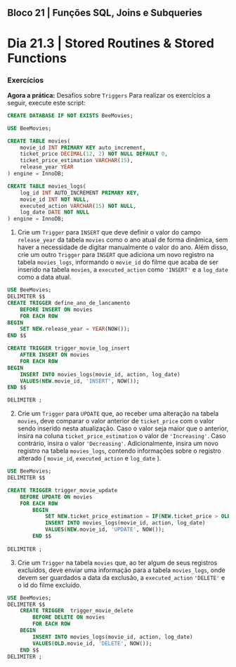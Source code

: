 ## Bloco 21 | Funções SQL, Joins e Subqueries

# Dia 21.3 | Stored Routines & Stored Functions

### Exercícios

**Agora a prática:**
Desafios sobre `Triggers`
Para realizar os exercícios a seguir, execute este script:
```sql
CREATE DATABASE IF NOT EXISTS BeeMovies;

USE BeeMovies;

CREATE TABLE movies(
    movie_id INT PRIMARY KEY auto_increment,
    ticket_price DECIMAL(12, 2) NOT NULL DEFAULT 0,
    ticket_price_estimation VARCHAR(15),
    release_year YEAR
) engine = InnoDB;

CREATE TABLE movies_logs(
    log_id INT AUTO_INCREMENT PRIMARY KEY,
    movie_id INT NOT NULL,
    executed_action VARCHAR(15) NOT NULL,
    log_date DATE NOT NULL
) engine = InnoDB;
```

1. Crie um `Trigger` para `INSERT` que deve definir o valor do campo `release_year` da tabela `movies` como o ano atual de forma dinâmica, sem haver a necessidade de digitar manualmente o valor do ano. Além disso, crie um outro `Trigger` para `INSERT` que adiciona um novo registro na tabela `movies_logs`, informando o `movie_id` do filme que acaba de ser inserido na tabela `movies`, a `executed_action` como `'INSERT'` e a `log_date` como a data atual.
```sql
USE BeeMovies;
DELIMITER $$
CREATE TRIGGER define_ano_de_lancamento
	BEFORE INSERT ON movies
	FOR EACH ROW
BEGIN
	SET NEW.release_year = YEAR(NOW());
END $$

CREATE TRIGGER trigger_movie_log_insert
	AFTER INSERT ON movies
    FOR EACH ROW
BEGIN
	INSERT INTO movies_logs(movie_id, action, log_date)
    VALUES(NEW.movie_id, 'INSERT', NOW());
END $$

DELIMITER ;
```

2. Crie um `Trigger` para `UPDATE` que, ao receber uma alteração na tabela `movies`, deve comparar o valor anterior de `ticket_price` com o valor sendo inserido nesta atualização. Caso o valor seja maior que o anterior, insira na coluna `ticket_price_estimation` o valor de `'Increasing'`. Caso contrário, insira o valor `'Decreasing'`. Adicionalmente, insira um novo registro na tabela `movies_logs`, contendo informações sobre o registro alterado ( `movie_id`, `executed_action` e `log_date` ).
```sql
USE BeeMovies;
DELIMITER $$

CREATE TRIGGER trigger_movie_update
	BEFORE UPDATE ON movies
	FOR EACH ROW
		BEGIN
			SET NEW.ticket_price_estimation = IF(NEW.ticket_price > OLD.ticket_price, 'Increasing', 'Decreasing');
            INSERT INTO movies_logs(movie_id, action, log_date)
            VALUES(NEW.movie_id, 'UPDATE', NOW());
		END $$
        
DELIMITER ;
```

3. Crie um `Trigger` na tabela `movies` que, ao ter algum de seus registros excluídos, deve enviar uma informação para a tabela `movies_logs`, onde devem ser guardados a data da exclusão, a `executed_action` `'DELETE'` e o id do filme excluído.
```sql
USE BeeMovies;
DELIMITER $$
	CREATE TRIGGER  trigger_movie_delete
		BEFORE DELETE ON movies
        FOR EACH ROW
	BEGIN
		INSERT INTO movies_logs(movie_id, action, log_date)
        VALUES(OLD.movie_id, 'DELETE', NOW());
	END $$
DELIMITER ;
```